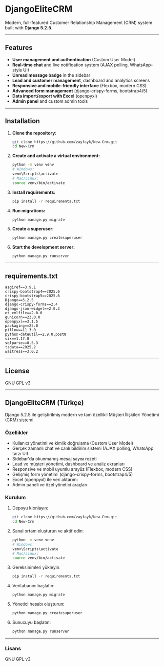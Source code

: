 
# DjangoEliteCRM

Modern, full-featured Customer Relationship Management (CRM) system built with **Django 5.2.5**.

---

## Features

- **User management and authentication** (Custom User Model)
- **Real-time chat** and live notification system (AJAX polling, WhatsApp-style UI)
- **Unread message badge** in the sidebar
- **Lead and customer management**, dashboard and analytics screens
- **Responsive and mobile-friendly interface** (Flexbox, modern CSS)
- **Advanced form management** (django-crispy-forms, bootstrap4/5)
- **Data import/export with Excel** (openpyxl)
- **Admin panel** and custom admin tools

---

## Installation

1. **Clone the repository:**
	```sh
	git clone https://github.com/zayfayk/New-Crm.git
	cd New-Crm
	```
2. **Create and activate a virtual environment:**
	```sh
	python -m venv venv
	# Windows:
	venv\Scripts\activate
	# Mac/Linux:
	source venv/bin/activate
	```
3. **Install requirements:**
	```sh
	pip install -r requirements.txt
	```
4. **Run migrations:**
	```sh
	python manage.py migrate
	```
5. **Create a superuser:**
	```sh
	python manage.py createsuperuser
	```
6. **Start the development server:**
	```sh
	python manage.py runserver
	```

---

## requirements.txt

```
asgiref==3.9.1
crispy-bootstrap4==2025.6
crispy-bootstrap5==2025.6
Django==5.2.5
django-crispy-forms==2.4
django-json-widget==2.0.3
et_xmlfile==2.0.0
gunicorn==23.0.0
openpyxl==3.1.5
packaging==25.0
pillow==11.3.0
python-dateutil==2.9.0.post0
six==1.17.0
sqlparse==0.5.3
tzdata==2025.2
waitress==3.0.2
```

---

## License

GNU GPL v3

---

## DjangoEliteCRM (Türkçe)

Django 5.2.5 ile geliştirilmiş modern ve tam özellikli Müşteri İlişkileri Yönetimi (CRM) sistemi.

### Özellikler

- Kullanıcı yönetimi ve kimlik doğrulama (Custom User Model)
- Gerçek zamanlı chat ve canlı bildirim sistemi (AJAX polling, WhatsApp tarzı UI)
- Sidebar'da okunmamış mesaj sayısı rozeti
- Lead ve müşteri yönetimi, dashboard ve analiz ekranları
- Responsive ve mobil uyumlu arayüz (Flexbox, modern CSS)
- Gelişmiş form yönetimi (django-crispy-forms, bootstrap4/5)
- Excel (openpyxl) ile veri aktarımı
- Admin paneli ve özel yönetici araçları

### Kurulum

1. Depoyu klonlayın:
	```sh
	git clone https://github.com/zayfayk/New-Crm.git
	cd New-Crm
	```
2. Sanal ortam oluşturun ve aktif edin:
	```sh
	python -m venv venv
	# Windows:
	venv\Scripts\activate
	# Mac/Linux:
	source venv/bin/activate
	```
3. Gereksinimleri yükleyin:
	```sh
	pip install -r requirements.txt
	```
4. Veritabanını başlatın:
	```sh
	python manage.py migrate
	```
5. Yönetici hesabı oluşturun:
	```sh
	python manage.py createsuperuser
	```
6. Sunucuyu başlatın:
	```sh
	python manage.py runserver
	```

---

### Lisans

GNU GPL v3